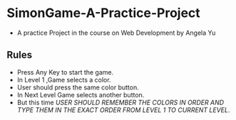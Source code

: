 # SimonGame-A-Practice-Project
- A practice Project in the course on Web Development by Angela Yu

## Rules
- Press Any Key to start the game.
- In Level 1 ,Game selects a color.
- User should press the same color button.
- In Next Level Game selects another button.
- But this time *USER SHOULD REMEMBER THE COLORS IN ORDER AND TYPE THEM IN THE EXACT ORDER FROM LEVEL 1 TO CURRENT LEVEL*.
